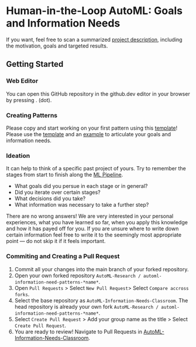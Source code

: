 # Human-in-the-Loop AutoML: Goals and Information Needs

If you want, feel free to scan a summarized [project description](Project%20Description.md), including the motivation, goals and targeted results.


## Getting Started

### Web Editor

You can open this GitHub repository in the github.dev editor in your browser by pressing . (dot).


### Creating Patterns

Please copy and start working on your first pattern using this [template](workshop/Template.md)! Please use the [template](workshop/Template.md) and an [example](workshop/Example.md) to articulate your goals and information needs.


### Ideation

It can help to think of a specific past project of yours. Try to remember the stages from start to finish along the [ML Pipeline](ML%20Pipeline%20Overview.md).

* What goals did you persue in each stage or in general?
* Did you iterate over certain stages?
* What decisions did you take?
* What information was necessary to take a further step?

There are no wrong answers! We are very interested in your personal experiences, what you have learned so far, when you apply this knowledge and how it has payed off for you.
If you are unsure where to write down certain information feel free to write it to the seemingly most appropriate point — do not skip it if it feels important.


### Commiting and Creating a Pull Request

1. Commit all your changes into the main branch of your forked repository.
2. Open your own forked repository ``AutoML-Research / automl-information-need-patterns-*name*``.
3. Open ``Pull Requests`` > Select ``New Pull Request``> Select ``Compare accross forks``.
4. Select the base repository as ``AutoML-Information-Needs-Classroom``. The head repository is already your own fork ``AutoML-Research / automl-information-need-patterns-*name*``.
5. Select ``Create Pull Request`` > Add your group name as the title > Select ``Create Pull Request``.
6. You are ready to review! Navigate to Pull Requests in [AutoML-Information-Needs-Classroom](https://github.com/AutoML-Research/AutoML-Information-Needs-Classroom/pulls).
